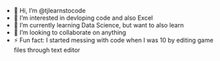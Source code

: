 - 👋 Hi, I’m @tjlearnstocode
- 👀 I’m interested in devloping code and also Excel
- 🌱 I’m currently learning Data Science, but want to also learn
- 💞️ I’m looking to collaborate on anything
- ⚡ Fun fact: I started messing with code when I was 10 by editing game files through text editor

<!---
tjlearnstocode/tjlearnstocode is a ✨ special ✨ repository because its `README.md` (this file) appears on your GitHub profile.
You can click the Preview link to take a look at your changes.
--->
